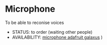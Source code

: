 # Microphone 

To be able to reconise voices 

* STATUS: to order (waiting other people)
* AVAILABILITY: [microphone adafruit galaxus](https://www.galaxus.ch/fr/s1/product/adafruit-microphone-mems-au-silicium-spw2430-divers-module-electronique-5998555?supplier=406802)
)




